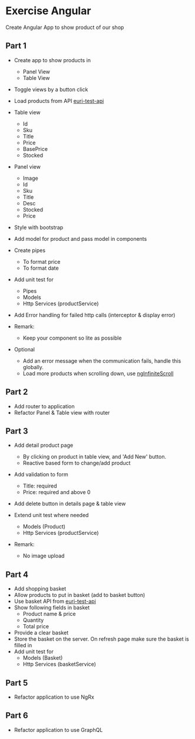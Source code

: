 # Exercise Angular

Create Angular App to show product of our shop

## Part 1

- Create app to show products in
    - Panel View
    - Table View
- Toggle views by a button click
- Load products from API
  [euri-test-api](https://euri-test-api.now.sh)
- Table view
    - Id
    - Sku
    - Title
    - Price
    - BasePrice
    - Stocked
- Panel view
    - Image
    - Id
    - Sku
    - Title
    - Desc
    - Stocked
    - Price
- Style with bootstrap
- Add model for product and pass model in components
- Create pipes
    - To format price
    - To format date
- Add unit test for
    + Pipes
    + Models
    + Http Services (productService)
- Add Error handling for failed http calls (interceptor & display error)
- Remark:
    + Keep your component so lite as possible

- Optional
    + Add an error message when the communication fails, handle this globally.
    + Load more products when scrolling down, use [ngInfiniteScroll](https://sroze.github.io/ngInfiniteScroll/)

## Part 2

- Add router to application
- Refactor Panel & Table view with router

## Part 3

- Add detail product page
    - By clicking on product in table view, and 'Add New' button.
    - Reactive based form to change/add product
- Add validation to form
    + Title: required
    + Price: required and above 0
- Add delete button in details page & table view
- Extend unit test where needed
    + Models (Product)
    + Http Services (productService)

- Remark:
    + No image upload

## Part 4

- Add shopping basket
- Allow products to put in basket (add to basket button)
- Use basket API from [euri-test-api](https://euri-test-api.now.sh)
- Show following fields in basket
    + Product name & price
    + Quantity
    + Total price
- Provide a clear basket
- Store the basket on the server. On refresh page make sure the basket is filled in
- Add unit test for
    + Models (Basket)
    + Http Services (basketService)

## Part 5

- Refactor application to use NgRx

## Part 6

- Refactor application to use GraphQL
